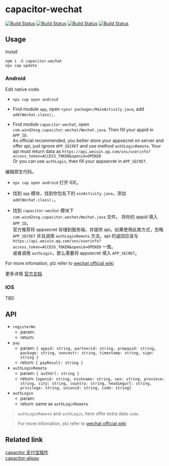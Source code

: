 # capacitor-wechat
[![Build Status](https://travis-ci.org/Wind2esg/capacitor-wechat.svg?branch=master)](https://travis-ci.org/Wind2esg/capacitor-wechat)
[![Build Status](https://img.shields.io/npm/l/capacitor-wechat)](https://www.npmjs.com/package/capacitor-wechat)
[![Build Status](https://img.shields.io/npm/v/capacitor-wechat)](https://www.npmjs.com/package/capacitor-wechat)
[![Build Status](https://img.shields.io/npm/dm/capacitor-wechat)](https://www.npmjs.com/package/capacitor-wechat)

## Usage
Install  

`npm i -S capacitor-wechat`    
`npx cap update`

### Android
Edit native code.  

+ `npx cap open android`  

+ Find module `app`, open `<your package>/MainActivity.java`, add `add(Wechat.class);`.

+ Find module `capacitor-wechat`, open `com.wind2esg.capacitor.wechat/Wechat.java`.
Then fill your appid in `APP_ID`.  
As official recommended, you better store your appsecret on server and offer api, just ignore `APP_SECRET` and use method `authLoginRemote`. Your api must return data as `https://api.weixin.qq.com/sns/userinfo?access_token=ACCESS_TOKEN&openid=OPENID`  
Or you can use `authLogin`, then fill your appsecret in `APP_SECRET`.

编辑原生代码。
+ `npx cap open android` 打开 IDE。  

+ 找到 `app` 模块，找到你包名下的 `ainActivity.java`，添加 `add(Wechat.class);`。  
+ 找到 `capacitor-wechat` 模块下 `com.wind2esg.capacitor.wechat/Wechat.java` 文件。
将你的 appid 填入 `APP_ID`。  
官方推荐将 appsecret 存储到服务端，并提供 api。如果使用此类方式，忽略 `APP_SECRET` 并且调用 `authLoginRemote` 方法。api 的返回应该与 `https://api.weixin.qq.com/sns/userinfo?access_token=ACCESS_TOKEN&openid=OPENID` 一致。  
或者调用 `authLogin`，那么需要将 appsecret 填入 `APP_SECRET`。  

For more infomation, plz refer to [wechat official wiki](https://developers.weixin.qq.com/doc/oplatform/Mobile_App/WeChat_Login/Development_Guide.html)  

更多详情 [官方文档](https://developers.weixin.qq.com/doc/oplatform/Mobile_App/WeChat_Login/Development_Guide.html)  

### IOS  
TBD  

## API
+ `registerWx`
  + param:
  + return: 
+ `pay`
  + param: `{ appid: string, partnerid: string, prepayid: string, package: string, noncestr: string, timestamp: string, sign: string }`
  + return: `{ payResult: string }`
+ `authLoginRemote`
  + param: `{ authUrl: string }`
  + return: `{openid: string, nickname: string, sex: string, province: string, city: string, country: string, headimgurl: string, privilege: string, unionid: string, code: string}`
+ `authLogin`
  + param:
  + return: same as `authLoginRemote`

> `authLoginRemote` and `authLogin`, here offer extra data `code`.  

> For more infomation, plz refer to [wechat official wiki](https://developers.weixin.qq.com/doc/oplatform/Mobile_App/WeChat_Login/Development_Guide.html)  

## Related link
[capacitor 支付宝插件](https://github.com/Wind2esg/capacitor-alipay)  
[capacitor-alipay](https://github.com/Wind2esg/capacitor-alipay)  

